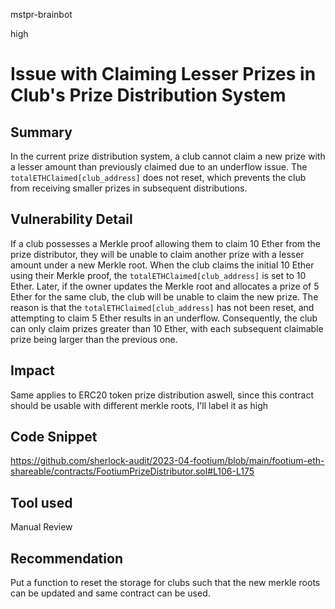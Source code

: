 mstpr-brainbot

high

# Issue with Claiming Lesser Prizes in Club's Prize Distribution System

## Summary
In the current prize distribution system, a club cannot claim a new prize with a lesser amount than previously claimed due to an underflow issue. The `totalETHClaimed[club_address]` does not reset, which prevents the club from receiving smaller prizes in subsequent distributions.
## Vulnerability Detail
If a club possesses a Merkle proof allowing them to claim 10 Ether from the prize distributor, they will be unable to claim another prize with a lesser amount under a new Merkle root. When the club claims the initial 10 Ether using their Merkle proof, the `totalETHClaimed[club_address]` is set to 10 Ether. Later, if the owner updates the Merkle root and allocates a prize of 5 Ether for the same club, the club will be unable to claim the new prize. The reason is that the `totalETHClaimed[club_address]` has not been reset, and attempting to claim 5 Ether results in an underflow. Consequently, the club can only claim prizes greater than 10 Ether, with each subsequent claimable prize being larger than the previous one.
## Impact
Same applies to ERC20 token prize distribution aswell, since this contract should be usable with different merkle roots, I'll label it as high 
## Code Snippet
https://github.com/sherlock-audit/2023-04-footium/blob/main/footium-eth-shareable/contracts/FootiumPrizeDistributor.sol#L106-L175
## Tool used

Manual Review

## Recommendation
Put a function to reset the storage for clubs such that the new merkle roots can be updated and same contract can be used.